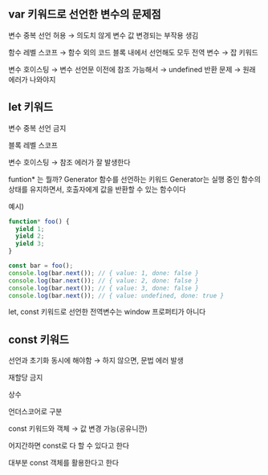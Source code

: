 ## var 키워드로 선언한 변수의 문제점

변수 중복 선언 허용 → 의도치 않게 변수 값 변경되는 부작용 생김

함수 레벨 스코프 → 함수 외의 코드 블록 내에서 선언해도 모두 전역 변수 → 잡 키워드

변수 호이스팅 → 변수 선언문 이전에 참조 가능해서 → undefined 반환 문제 → 원래 에러가 나와야지

## let 키워드

변수 중복 선언 금지

블록 레벨 스코프

변수 호이스팅 → 참조 에러가 잘 발생한다

funtion* 는 뭘까?
Generator 함수를 선언하는 키워드
Generator는 실행 중인 함수의 상태를 유지하면서, 호출자에게 값을 반환할 수 있는 함수이다

예시)
```jsx
function* foo() {
  yield 1;
  yield 2;
  yield 3;
}

const bar = foo();
console.log(bar.next()); // { value: 1, done: false }
console.log(bar.next()); // { value: 2, done: false }
console.log(bar.next()); // { value: 3, done: false }
console.log(bar.next()); // { value: undefined, done: true }


```


let, const 키워드로 선언한 전역변수는 window 프로퍼티가 아니다

## const 키워드

선언과 초기화 동시에 해야함 → 하지 않으면, 문법 에러 발생

재할당 금지

상수

언더스코어로 구분

const 키워드와 객체 → 값 변경 가능(공유니깐)

어지간하면 const로 다 할 수 있다고 한다

대부분 const 객체를 활용한다고 한다
